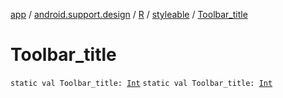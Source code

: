 [app](../../../index.md) / [android.support.design](../../index.md) / [R](../index.md) / [styleable](index.md) / [Toolbar_title](./-toolbar_title.md)

# Toolbar_title

`static val Toolbar_title: `[`Int`](https://kotlinlang.org/api/latest/jvm/stdlib/kotlin/-int/index.html)
`static val Toolbar_title: `[`Int`](https://kotlinlang.org/api/latest/jvm/stdlib/kotlin/-int/index.html)